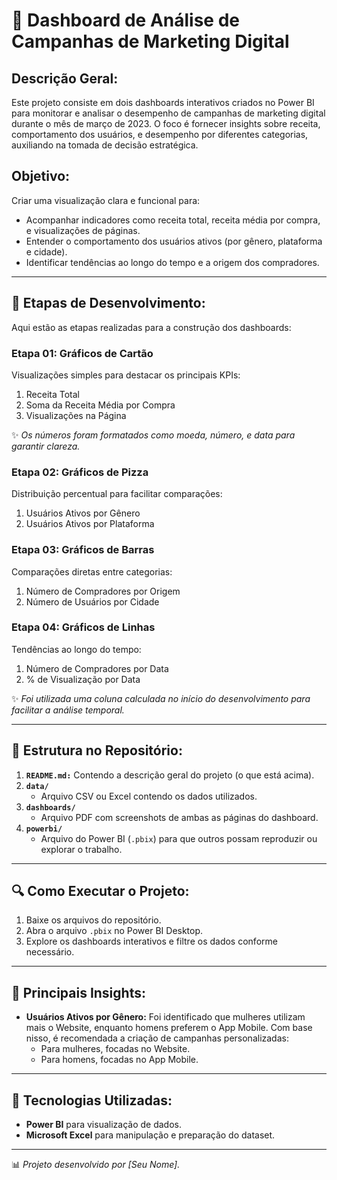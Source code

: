 # 🎡 Dashboard de Análise de Campanhas de Marketing Digital

## **Descrição Geral:**
Este projeto consiste em dois dashboards interativos criados no Power BI para monitorar e analisar o desempenho de campanhas de marketing digital durante o mês de março de 2023. O foco é fornecer insights sobre receita, comportamento dos usuários, e desempenho por diferentes categorias, auxiliando na tomada de decisão estratégica.

## **Objetivo:**
Criar uma visualização clara e funcional para:
- Acompanhar indicadores como receita total, receita média por compra, e visualizações de páginas.
- Entender o comportamento dos usuários ativos (por gênero, plataforma e cidade).
- Identificar tendências ao longo do tempo e a origem dos compradores.

---

## 🔧 **Etapas de Desenvolvimento:**
Aqui estão as etapas realizadas para a construção dos dashboards:

### **Etapa 01: Gráficos de Cartão**
Visualizações simples para destacar os principais KPIs:
1. Receita Total
2. Soma da Receita Média por Compra
3. Visualizações na Página

✨ *Os números foram formatados como moeda, número, e data para garantir clareza.*

### **Etapa 02: Gráficos de Pizza**
Distribuição percentual para facilitar comparações:
1. Usuários Ativos por Gênero
2. Usuários Ativos por Plataforma

### **Etapa 03: Gráficos de Barras**
Comparações diretas entre categorias:
1. Número de Compradores por Origem
2. Número de Usuários por Cidade

### **Etapa 04: Gráficos de Linhas**
Tendências ao longo do tempo:
1. Número de Compradores por Data
2. % de Visualização por Data

✨ *Foi utilizada uma coluna calculada no início do desenvolvimento para facilitar a análise temporal.*

---

## 📂 **Estrutura no Repositório:**
1. **`README.md:`** Contendo a descrição geral do projeto (o que está acima).
2. **`data/`**
   - Arquivo CSV ou Excel contendo os dados utilizados.
3. **`dashboards/`**
   - Arquivo PDF com screenshots de ambas as páginas do dashboard.
4. **`powerbi/`**
   - Arquivo do Power BI (`.pbix`) para que outros possam reproduzir ou explorar o trabalho.

---

## 🔍 **Como Executar o Projeto:**
1. Baixe os arquivos do repositório.
2. Abra o arquivo `.pbix` no Power BI Desktop.
3. Explore os dashboards interativos e filtre os dados conforme necessário.

---

## 🎯 **Principais Insights:**
- **Usuários Ativos por Gênero:** Foi identificado que mulheres utilizam mais o Website, enquanto homens preferem o App Mobile. Com base nisso, é recomendada a criação de campanhas personalizadas:
  - Para mulheres, focadas no Website.
  - Para homens, focadas no App Mobile.

---

## 🌟 **Tecnologias Utilizadas:**
- **Power BI** para visualização de dados.
- **Microsoft Excel** para manipulação e preparação do dataset.

---

📊 *Projeto desenvolvido por [Seu Nome].*
